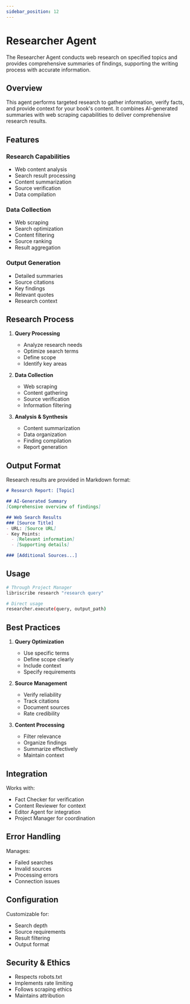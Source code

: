 ```yaml
---
sidebar_position: 12
---
```


# Researcher Agent

The Researcher Agent conducts web research on specified topics and provides comprehensive summaries of findings, supporting the writing process with accurate information.

## Overview

This agent performs targeted research to gather information, verify facts, and provide context for your book's content. It combines AI-generated summaries with web scraping capabilities to deliver comprehensive research results.

## Features

### Research Capabilities
- Web content analysis
- Search result processing
- Content summarization
- Source verification
- Data compilation

### Data Collection
- Web scraping
- Search optimization
- Content filtering
- Source ranking
- Result aggregation

### Output Generation
- Detailed summaries
- Source citations
- Key findings
- Relevant quotes
- Research context

## Research Process

1. **Query Processing**
   - Analyze research needs
   - Optimize search terms
   - Define scope
   - Identify key areas

2. **Data Collection**
   - Web scraping
   - Content gathering
   - Source verification
   - Information filtering

3. **Analysis & Synthesis**
   - Content summarization
   - Data organization
   - Finding compilation
   - Report generation

## Output Format

Research results are provided in Markdown format:

```markdown
# Research Report: [Topic]

## AI-Generated Summary
[Comprehensive overview of findings]

## Web Search Results
### [Source Title]
- URL: [Source URL]
- Key Points:
  - [Relevant information]
  - [Supporting details]

### [Additional Sources...]
```

## Usage

```bash
# Through Project Manager
libriscribe research "research query"

# Direct usage
researcher.execute(query, output_path)
```

## Best Practices

1. **Query Optimization**
   - Use specific terms
   - Define scope clearly
   - Include context
   - Specify requirements

2. **Source Management**
   - Verify reliability
   - Track citations
   - Document sources
   - Rate credibility

3. **Content Processing**
   - Filter relevance
   - Organize findings
   - Summarize effectively
   - Maintain context

## Integration

Works with:
- Fact Checker for verification
- Content Reviewer for context
- Editor Agent for integration
- Project Manager for coordination

## Error Handling

Manages:
- Failed searches
- Invalid sources
- Processing errors
- Connection issues

## Configuration

Customizable for:
- Search depth
- Source requirements
- Result filtering
- Output format

## Security & Ethics

- Respects robots.txt
- Implements rate limiting
- Follows scraping ethics
- Maintains attribution